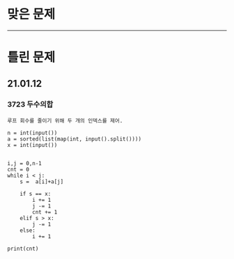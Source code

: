 # 맞은 문제

---

# 틀린 문제

## 21.01.12

### 3723 두수의합

```
루프 회수를 줄이기 위해 두 개의 인덱스를 제어.
```

```
n = int(input())
a = sorted(list(map(int, input().split())))
x = int(input())


i,j = 0,n-1
cnt = 0
while i < j:
    s =  a[i]+a[j]
    
    if s == x:
        i += 1
        j -= 1
        cnt += 1
    elif s > x:
        j -= 1
    else:
        i += 1

print(cnt)
```